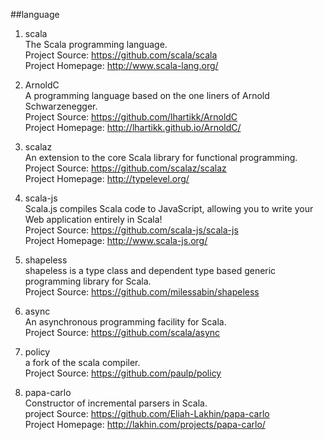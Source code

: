 ##language

1. scala   
The Scala programming language.    
Project Source: https://github.com/scala/scala    
Project Homepage: http://www.scala-lang.org/  

1. ArnoldC   
A programming language based on the one liners of Arnold Schwarzenegger.  
Project Source: https://github.com/lhartikk/ArnoldC      
Project Homepage: http://lhartikk.github.io/ArnoldC/  

1. scalaz   
An extension to the core Scala library for functional programming.   
Project Source: https://github.com/scalaz/scalaz    
Project Homepage: http://typelevel.org/

1. scala-js    
Scala.js compiles Scala code to JavaScript, allowing you to write your Web application entirely in Scala!   
Project Source: https://github.com/scala-js/scala-js    
Project Homepage: http://www.scala-js.org/

1. shapeless    
shapeless is a type class and dependent type based generic programming library for Scala.     
Project Source: https://github.com/milessabin/shapeless   

1. async      
An asynchronous programming facility for Scala.       
Project Source: https://github.com/scala/async      

1. policy        
a fork of the scala compiler.     
Project Source: https://github.com/paulp/policy

1. papa-carlo    
Constructor of incremental parsers in Scala.     
project Source: https://github.com/Eliah-Lakhin/papa-carlo     
Project Homepage: http://lakhin.com/projects/papa-carlo/    


